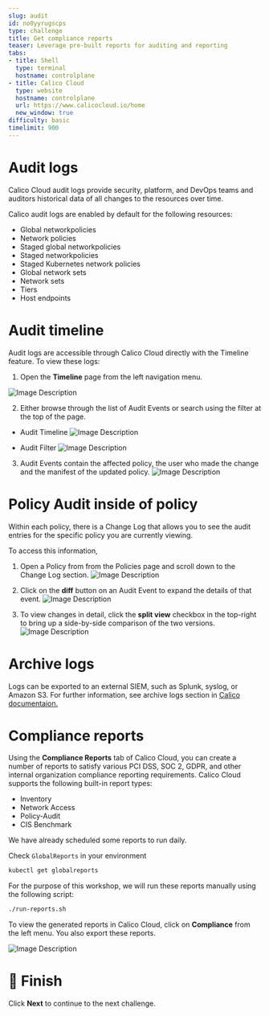```yaml
---
slug: audit
id: no0yyrugscps
type: challenge
title: Get compliance reports
teaser: Leverage pre-built reports for auditing and reporting
tabs:
- title: Shell
  type: terminal
  hostname: controlplane
- title: Calico Cloud
  type: website
  hostname: controlplane
  url: https://www.calicocloud.io/home
  new_window: true
difficulty: basic
timelimit: 900
---
```

Audit logs
===============

Calico Cloud audit logs provide security, platform, and DevOps teams and auditors historical data of all changes to the resources over time.

Calico audit logs are enabled by default for the following resources:

- Global networkpolicies
- Network policies
- Staged global networkpolicies
- Staged networkpolicies
- Staged Kubernetes network policies
- Global network sets
- Network sets
- Tiers
- Host endpoints

Audit timeline
===============

Audit logs are accessible through Calico Cloud directly with the Timeline feature. To view these logs:

1. Open the **Timeline** page from the left navigation menu.

![Image Description](../assets/menu.png)

2. Either browse through the list of Audit Events or search using the filter at the top of the page.

- Audit Timeline
![Image Description](../assets/timeline.png)

- Audit Filter
![Image Description](../assets/timeline-filter.png)

3. Audit Events contain the affected policy, the user who made the change and the manifest of the updated policy.
![Image Description](../assets/policy-audit.png)

Policy Audit inside of policy
===============

Within each policy, there is a Change Log that allows you to see the audit entries for the specific policy you are currently viewing.

To access this information,

1. Open a Policy from from the Policies page and scroll down to the Change Log section.
![Image Description](../assets/policy-history.png)

2. Click on the **diff** button on an Audit Event to expand the details of that event.
![Image Description](../assets/policy-history-2.png)

3. To view changes in detail, click the **split view** checkbox in the top-right to bring up a side-by-side comparison of the two versions.
![Image Description](../assets/policy-diff.png)

Archive logs
===============

Logs can be exported to an external SIEM, such as Splunk, syslog, or Amazon S3. For further information, see archive logs section in [Calico documentaion.](https://docs.tigera.io/visibility/elastic/archive-storage)

Compliance reports
===============

Using the **Compliance Reports** tab of Calico Cloud, you can create a number of reports to satisfy various PCI DSS, SOC 2, GDPR, and other internal organization compliance reporting requirements.
Calico Cloud supports the following built-in report types:

- Inventory
- Network Access
- Policy-Audit
- CIS Benchmark

We have already scheduled some reports to run daily.

Check `GlobalReports` in your environment

```bash
kubectl get globalreports
```

For the purpose of this workshop, we will run these reports manually using the following script:

```bash
./run-reports.sh
```

To view the generated reports in Calico Cloud, click on **Compliance** from the left menu. You also export these reports.

![Image Description](../assets/reports.png)

🏁 Finish
=========

Click **Next** to continue to the next challenge.
